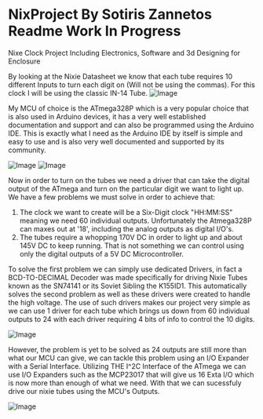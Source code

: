 # NixProject By Sotiris Zannetos Readme Work In Progress
Nixe Clock Project Including Electronics, Software and 3d Designing for Enclosure

By looking at the Nixie Datasheet we know that each tube requires 10 different Inputs to turn each digit on (Will not be using the commas). For this clock I will be using the classic IN-14 Tube.
![Image](https://github.com/user-attachments/assets/d782d193-2394-424d-9649-a965a1774491)

My MCU of choice is the ATmega328P which is a very popular choice that is also used in Arduino devices, it has a very well established documentation and support and can also be programmed using the Arduino IDE. This is exactly what I need as the Arduino IDE by itself is simple and easy to use and is also very well documented and supported by its community.

![Image](https://github.com/user-attachments/assets/a7d07339-eba1-4aa9-b806-48e4f633bd9e)
![Image](https://github.com/user-attachments/assets/38cf3939-0b51-454c-ae6d-2f647e09a22b)

Now in order to turn on the tubes we need a driver that can take the digital output of the ATmega and turn on the particular digit we want to light up. We have a few problems we must solve in order to achieve that:
1. The clock we want to create will be a Six-Digit clock "HH:MM:SS" meaning we need 60 individual outputs. Unfortunately the Atmega328P can maxes out at '18', including the analog outputs as digital I/O's.
2. The tubes require a whopping 170V DC in order to light up and about 145V DC to keep running. That is not something we can control using only the digital outputs of a 5V DC Microcontroller.

To solve the first problem we can simply use dedicated Drivers, in fact a BCD-TO-DECIMAL Decoder was made specifically for driving Nixie Tubes known as the SN74141 or its Soviet Sibling the K155ID1. This automatically solves the second problem as well as these drivers were created to handle the high voltage. The use of such drivers makes our project very simple as we can use 1 driver for each tube which brings us down from 60 individual outputs to 24 with each driver requiring 4 bits of info to control the 10 digits.

![Image](https://github.com/user-attachments/assets/0e374f84-9c49-43f8-99c9-a4b5e42608e6)

However, the problem is yet to be solved as 24 outputs are still more than what our MCU can give, we can tackle this problem using an I/O Expander with a Serial Interface. Utilizing THE I^2C Interface of the ATmega we can use I/O Expanders such as the MCP23017 that will give us 16 Exta I/O which is now more than enough of what we need. With that we can sucessfuly drive our nixie tubes using the MCU's Outputs.

![Image](https://github.com/user-attachments/assets/dae679db-f14d-4664-b422-6676676a34d9)
